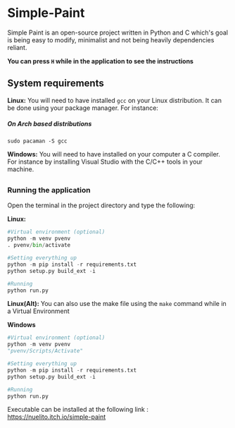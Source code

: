 # Simple-Paint #
Simple Paint is an open-source project written in Python and C which's goal is being easy to modify, minimalist and not being heavily dependencies reliant.<br/>

**You can press `H` while in the application to see the instructions**

## System requirements ##
**Linux:** You will need to have installed `gcc` on your Linux distribution. It can be done using your package manager. For instance:
<h5>On Arch based distributions</h5>

```
sudo pacaman -S gcc
```
**Windows:** You will need to have installed on your computer a C compiler. For instance by installing Visual Studio with the C/C++ tools in your machine.

##
### Running the application ###
Open the terminal in the project directory and type the following:

**Linux:**
```py
#Virtual environment (optional)
python -m venv pvenv
. pvenv/bin/activate

#Setting everything up
python -m pip install -r requirements.txt
python setup.py build_ext -i

#Running
python run.py
```

**Linux(Alt):**
You can also use the make file using the `make` command while in a Virtual Environment

**Windows**
```py
#Virtual environment (optional)
python -m venv pvenv
"pvenv/Scripts/Activate"

#Setting everything up
python -m pip install -r requirements.txt
python setup.py build_ext -i

#Running
python run.py
```
Executable can be installed at the following link : https://nuelito.itch.io/simple-paint
